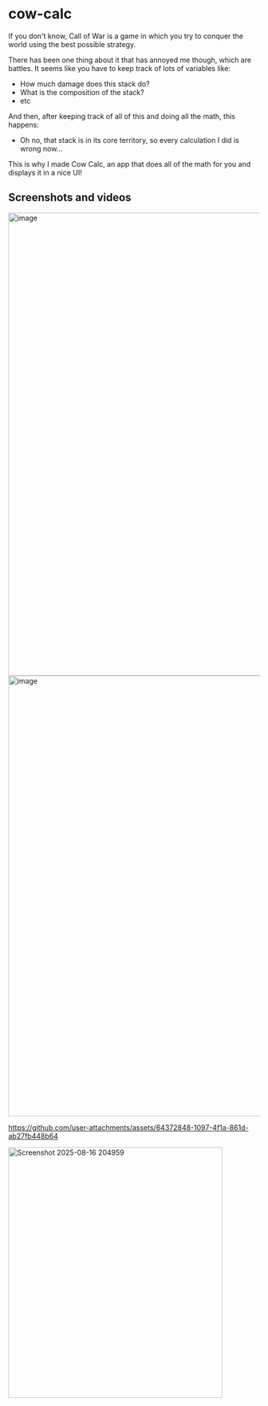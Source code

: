 # cow-calc

If you don't know, Call of War is a game in which you try to conquer the world using the best possible strategy.

There has been one thing about it that has annoyed me though, which are battles. It seems like you have to keep track of lots of variables like:
- How much damage does this stack do?
- What is the composition of the stack?
- etc

And then, after keeping track of all of this and doing all the math, this happens:
- Oh no, that stack is in its core territory, so every calculation I did is wrong now...

This is why I made Cow Calc, an app that does all of the math for you and displays it in a nice UI!

## Screenshots and videos

<img width="1920" height="929" alt="image" src="https://github.com/user-attachments/assets/f3b27723-edf5-4445-9941-7225d6fa7def" />

<img width="804" height="884" alt="image" src="https://github.com/user-attachments/assets/2c8a2f69-1f2b-4a6e-9bdf-b3fcebce056c" />

https://github.com/user-attachments/assets/64372848-1097-4f1a-861d-ab27fb448b64

<img width="429" height="503" alt="Screenshot 2025-08-16 204959" src="https://github.com/user-attachments/assets/4dae0da5-58d8-4f15-9d8b-660950ce52ec" />
